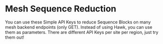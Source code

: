 # Mesh Sequence Reduction
You can use these Simple API Keys to reduce Sequence Blocks on many mesh backend endpoints (only GET). Instead of using Hawk, you can use them as parameters.
There are different API Keys per site per region, just try them out!
